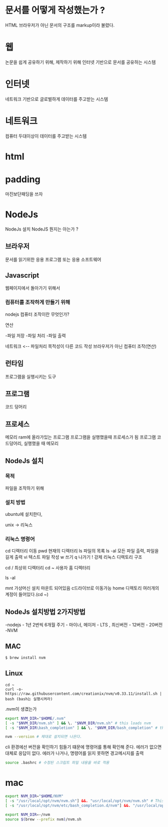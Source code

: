 # 문서를 어떻게 작성했는가 ?

HTML 브라우저가 아닌 문서의 구조를 markup이라 불렸다.

# 웹

논문을 쉽게 공유하기 위해, 제작하기 위해
인터넷 기반으로 문서를 공유하는 시스템

# 인터넷

네트워크 기반으로 글로벌하게 데이터를 주고받는 시스템

# 네트워크

컴퓨터 두대이상이 데이터를 주고받는 시스템

# html

# padding

마진보단패딩을 쓰자

# NodeJs

NodeJs 설치
NodeJS 뭔지는 아는가 ?

## 브라우저

문서를 읽기위한 응용 프로그램 또는 응용 소프트웨어

## Javascript

웹페이지에서 돌아가기 위해서

### 컴퓨터를 조작하게 만들기 위해

nodejs
컴퓨터 조작이란 무엇인가?

연산

<!-- -데이터 저장
-데이터 처리
-데이터 출력 -->

-파일 저장 -파일 처리 -파일 출력

네트워크 <--
파일처리
목적성이 다른 코드 작성
브라우저가 아닌 컴퓨터 조작(연산)

## 런타임

프로그램을 실행시키는 도구

## 프로그램

코드 덩어리

## 프로세스

메모리 ram에 올라가있는 프로그램
프로그램을 실행했을때 프로세스가 됨
프로그램 코드덩어리, 실행했을 때 메모리

## NodeJs 설치

### 목적

파일을 조작하기 위해

### 설치 방법

ubuntu에 설치한다,

unix -> 리눅스

### 리눅스 명령어

cd 디렉터리 이동
pwd 현재의 디렉터리
ls 파일의 목록
ls -al 모든 파일 출력, 파일을 길게 출력
vi 텍스트 파일 작성
w 쓰기
q 나가기
! 강제
리눅스 디렉토리 구조

cd / 최상위 디렉터리
cd ~ 사용자 홈 디렉터리

ls -al

mnt 가상머신 설치 마운트 되어있음 c드라이브로 이동가능
home 디렉토리 여러개의 계정이 들어있다.(cd ~)

## NodeJs 설치방법 2가지방법

-nodejs - 1년 2번씩 6개월 주기 - 마이너, 메이저 - LTS , 최신버전 - 12버전 - 20버전
-NVM

## MAC

```sh
$ brew install nvm
```

## Linux

```
cd ~
curl -o- https://raw.githubusercontent.com/creationix/nvm/v0.33.11/install.sh | bash (bash는 실행시켜라)
```

.nvm이 생겼는가

```sh
export NVM_DIR="$HOME/.nvm"
[ -s "$NVM_DIR/nvm.sh" ] && \. "$NVM_DIR/nvm.sh" # this loads nvm
[ -s "$NVM_DIR\bash_completion" ] && \. "$NVM_DIR/bash_completion" # this loads nvm bash_completion
```

```sh
nvm --version # 제대로 설치되면 나온다.
```

cli 환경에선 버전을 확인하기 힘들기 떄문에 명령어를 통해 확인해 준다.
에러가 없으면 대체로 응답이 없다.
에러가 나거나, 명령어를 읽지 못하면 경고메시지를 출력

```sh
source .bashrc # 수정된 스크립트 파일 내용을 바로 적용
```

# mac

```sh
export NVM_DIR="$HOME/NVM"
[ -s "/usr/local/opt/nvm/nvm.sh"] &&. "usr/local/opt/nvm/nvm.sh" # This loads nvm
[ -s "/usr/local/opt/nvm/etc/bash_completion.d/nvm"] &&. "/usr/local/opt/nvm/etc/bash_completion.d/nvm"

export NVM_DIR=-/nvm
source $(brew --prefix nvm)/nvm.sh
```
